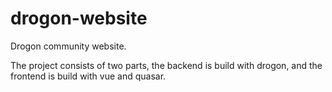 # drogon-website
Drogon community website.

The project consists of two parts, the backend is build with drogon, and the frontend is build with
vue and quasar.   
